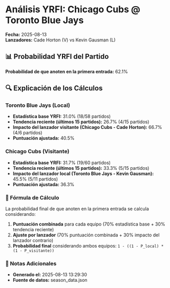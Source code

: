 # Análisis YRFI: Chicago Cubs @ Toronto Blue Jays

**Fecha:** 2025-08-13  
**Lanzadores:** Cade Horton (V) vs Kevin Gausman (L)

## 📊 Probabilidad YRFI del Partido

**Probabilidad de que anoten en la primera entrada:** 62.1%

## 🔍 Explicación de los Cálculos

### Toronto Blue Jays (Local)
- **Estadística base YRFI:** 31.0% (18/58 partidos)
- **Tendencia reciente (últimos 15 partidos):** 26.7% (4/15 partidos)
- **Impacto del lanzador visitante (Chicago Cubs - Cade Horton):** 66.7% (4/6 partidos)
- **Puntuación ajustada:** 40.5%

### Chicago Cubs (Visitante)
- **Estadística base YRFI:** 31.7% (19/60 partidos)
- **Tendencia reciente (últimos 15 partidos):** 33.3% (5/15 partidos)
- **Impacto del lanzador local (Toronto Blue Jays - Kevin Gausman):** 45.5% (5/11 partidos)
- **Puntuación ajustada:** 36.3%

### 📝 Fórmula de Cálculo

La probabilidad final de que anoten en la primera entrada se calcula considerando:
1. **Puntuación combinada** para cada equipo (70% estadística base + 30% tendencia reciente)
2. **Ajuste por lanzador** (70% puntuación combinada + 30% impacto del lanzador contrario)
3. **Probabilidad final** considerando ambos equipos: `1 - ((1 - P_local) * (1 - P_visitante))`

### 📌 Notas Adicionales

- **Generado el:** 2025-08-13 13:29:30
- **Fuente de datos:** season_data.json
